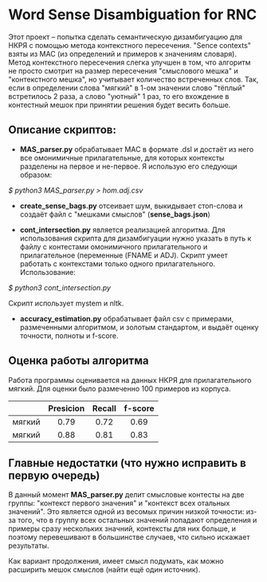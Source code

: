 # Word Sense Disambiguation for RNC

Этот проект – попытка сделать семантическую дизамбигуацию для НКРЯ с помощью метода контекстного пересечения.
"Sence contexts" взяты из МАС (из определений и примеров к значениям словаря).
Метод контекстного пересечения слегка улучшен в том, что алгоритм не просто смотрит на размер пересечения "смыслового мешка" и "контекстного мешка", но учитывает количество встреченных слов. Так, если в определении слова "мягкий" в 1-ом значении слово "тёплый" встретилось 2 раза, а слово "уютный" 1 раз, то его вхождение в контестный мешок при принятии решения будет весить больше.

## Описание скриптов:

* **MAS_parser.py** обрабатывает МАС в формате .dsl и достаёт из него все омонимичные прилагательные, для которых контексты разделены на первое и не-первое.
Я использую его следующи образом:

*$ python3 MAS_parser.py > hom.adj.csv*

* **create_sense_bags.py** отсеивает шум, выкидывает стоп-слова и создаёт файл с "мешками смыслов" (**sense_bags.json**)

* **cont_intersection.py** является реализацией алгоритма. Для использования скрипта для дизамбигуации нужно указать в путь к файлу с контестами омонимичного прилагательного и прилагательное (переменные (FNAME и ADJ). Скрипт умеет работать с контекстами только одного прилагательного. Использование: 

*$ python3 cont_intersection.py*

Скрипт использует mystem и nltk.

* **accuracy_estimation.py** обрабатывает файл csv с примерами, размеченными алгоритмом, и золотым стандартом, и выдаёт оценку точности, полноты и f-score.

## Оценка работы алгоритма

Работа программы оценивается на данных НКРЯ для прилагательного мягкий. Для оценки было размеченно 100 примеров из корпуса.

||Presicion|Recall|f-score|
|------|:--:|:--:|:--:|
|мягкий|0.79|0.72|0.69|
|мягкий|0.88|0.81|0.83|

## Главные недостатки (что нужно исправить в первую очередь)

В данный момент **MAS_parser.py** делит смысловые контесты на две группы: "контекст первого значения" и "контекст всех отальных значений". Это является одной из весомых причин низкой точности: из-за того, что в группу всех остальных значений попадают определения и примеры сразу нескольких значний, контексты для них больше, и поэтому перевешивают в большинстве случаев, что сильно искажает результаты.

Как вариант продолжения, имеет смысл подумать, как можно расширить мешок смыслов (найти ещё один источник). 


